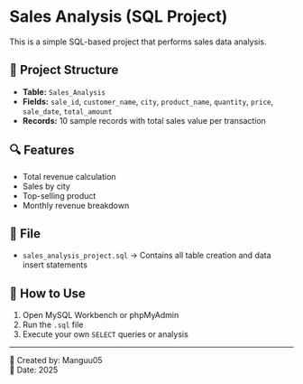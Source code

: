 # Sales Analysis (SQL Project)

This is a simple SQL-based project that performs sales data analysis.

## 📂 Project Structure

- **Table:** `Sales_Analysis`
- **Fields:** `sale_id`, `customer_name`, `city`, `product_name`, `quantity`, `price`, `sale_date`, `total_amount`
- **Records:** 10 sample records with total sales value per transaction

## 🔍 Features

- Total revenue calculation
- Sales by city
- Top-selling product
- Monthly revenue breakdown

## 💾 File

- `sales_analysis_project.sql` → Contains all table creation and data insert statements

## 🚀 How to Use

1. Open MySQL Workbench or phpMyAdmin
2. Run the `.sql` file
3. Execute your own `SELECT` queries or analysis

---

🧠 Created by: Manguu05  
📅 Date: 2025
